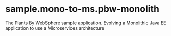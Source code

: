 # sample.mono-to-ms.pbw-monolith
The Plants By WebSphere sample application. Evolving a Monolithic Java EE application to use a Microservices architecture
